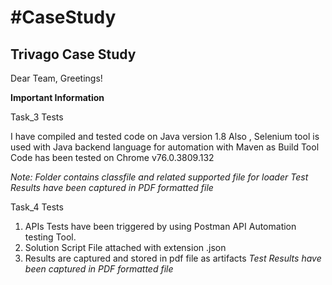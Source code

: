 <h1>#CaseStudy</h1>
<h2>Trivago Case Study</h2>

Dear Team,
Greetings!

<b>Important Information</b>

Task_3 Tests
<p> I have compiled and tested code on Java version 1.8
Also , Selenium tool is used with Java backend language for automation with Maven as Build Tool
Code has been tested on Chrome v76.0.3809.132 </p>

<I> Note: Folder contains classfile and related supported file for loader</I>
<I> Test Results have been captured in PDF formatted file </I>


Task_4 Tests
1. APIs Tests have been triggered by using Postman API Automation testing Tool.
2. Solution Script File attached with extension .json
3. Results are captured and stored in pdf file as artifacts
<I> Test Results have been captured in PDF formatted file </I>
